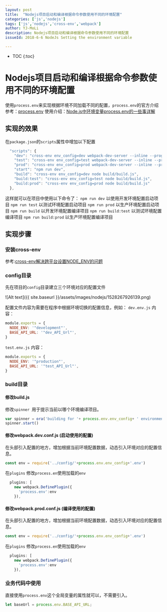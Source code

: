 ```yaml
---
layout: post
title:  "Nodejs项目启动和编译根据命令参数使用不同的环境配置"
categories: ['js','nodejs']
tags: ['js','nodejs','cross-env','webpack'] 
author: YJ-MoLi
description: Nodejs项目启动和编译根据命令参数使用不同的环境配置
issueId: 2018-6-6 NodeJs Setting the environment variable

---
```

* TOC
{:toc}


# Nodejs项目启动和编译根据命令参数使用不同的环境配置
使用`process.env`来实现根据环境不同加载不同的配置，`process.env`的官方介绍参考：[process.env](http://nodejs.cn/api/process.html#process_process_env)
使用介绍：[Node.js中环境变量process.env的一些事详解](http://www.jb51.net/article/126838.htm)


##  实现的效果
在`package.json`的`scripts`属性中增加以下配置
``` javascript
  "scripts": {
    "dev": "cross-env env_config=dev webpack-dev-server --inline --progress --config build/webpack.dev.conf.js ",
    "test": "cross-env env_config=test webpack-dev-server --inline --progress --config build/webpack.dev.conf.js ",
    "prod": "cross-env env_config=prod webpack-dev-server --inline --progress --config build/webpack.dev.conf.js ",
    "start": "npm run dev",
    "build": "cross-env env_config=dev node build/build.js",
    "build:test": "cross-env env_config=test node build/build.js",
    "build:prod": "cross-env env_config=prod node build/build.js"
  },
```
这样就可以在项目中使用以下命令了：
`npm run dev` 以使用开发环境配置启动项目
`npm run test` 以测试环境配置启动项目
`npm run prod` 以生产环境配置启动项目
`npm run build` 以开发环境配置编译项目
`npm run build:test` 以测试环境配置编译项目
`npm run build:prod` 以生产环境配置编译项目

## 实现步骤

### 安装cross-env

 参考:[cross-env解决跨平台设置NODE_ENV的问题](http://www.cnblogs.com/lhy-93/p/5999367.html)


### config目录
先在项目的`config`目录建立三个环境对应的配置文件

![Alt text]({{ site.baseurl }}/assets/images/nodejs/1528267926139.png)

配置文件内容为需要在程序中根据环境切换的配置信息，例如：
`dev.env.js` 内容：
```javascript
module.exports = {
  NODE_ENV: '"development"',
  BASE_API_URL: '"dev_API_Url"',
}
```

`test.env.js` 内容：
```javascript
module.exports = {
  NODE_ENV: '"production"',
  BASE_API_URL: '"test_API_Url"',
}
```

### build目录

#### 修改build.js
修改`spinner `用于提示当前以哪个环境编译项目。
``` javascript
var spinner = ora('building for '+ process.env.env_config+ ' environment...' )
spinner.start()
```

#### 修改webpack.dev.conf.js (启动使用的配置)
在头部引入配置的地方，增加根据当前环境配置数据，动态引入环境对应的配置信息。
``` javascript
const env = require('../config/'+process.env.env_config+'.env')
```

在`plugins` 修改`process.en`使用加载的`env`
```javascript
  plugins: [
    new webpack.DefinePlugin({
      'process.env':env
    }),
```

#### 修改webpack.prod.conf.js (编译使用的配置)
在头部引入配置的地方，增加根据当前环境配置数据，动态引入环境对应的配置信息。
``` javascript
const env = require('../config/'+process.env.env_config+'.env')
```
在`plugins` 修改`process.en`使用加载的`env`
```javascript
  plugins: [
    new webpack.DefinePlugin({
      'process.env':env
    }),
```

### 业务代码中使用

直接使用`process.env`这个全局变量的属性就可以，不需要引入。

```javascript
let baseUrl = process.env.BASE_API_URL;
```